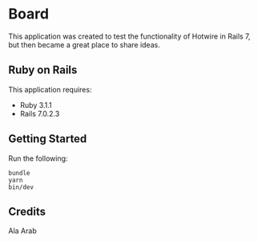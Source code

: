 Board
================

This application was created to test the functionality of Hotwire in Rails 7, but then became a great place to share ideas.

Ruby on Rails
-------------
This application requires:

- Ruby 3.1.1
- Rails 7.0.2.3

Getting Started
---------------
Run the following:

```
bundle
yarn
bin/dev
```

Credits
-------
Ala Arab